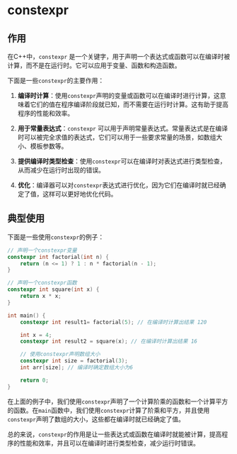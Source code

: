 # constexpr

## 作用

在C++中，`constexpr` 是一个关键字，用于声明一个表达式或函数可以在编译时被计算，而不是在运行时。它可以应用于变量、函数和构造函数。

下面是一些`constexpr`的主要作用：

1. **编译时计算**：使用`constexpr`声明的变量或函数可以在编译时进行计算，这意味着它们的值在程序编译阶段就已知，而不需要在运行时计算。这有助于提高程序的性能和效率。

2. **用于常量表达式**：`constexpr` 可以用于声明常量表达式。常量表达式是在编译时可以被完全求值的表达式，它们可以用于一些要求常量的场景，如数组大小、模板参数等。

3. **提供编译时类型检查**：使用`constexpr`可以在编译时对表达式进行类型检查，从而减少在运行时出现的错误。

4. **优化**：编译器可以对`constexpr`表达式进行优化，因为它们在编译时就已经确定了值，这样可以更好地优化代码。

## 典型使用

下面是一些使用`constexpr`的例子：

```cpp
// 声明一个constexpr变量
constexpr int factorial(int n) {
    return (n <= 1) ? 1 : n * factorial(n - 1);
}

// 声明一个constexpr函数
constexpr int square(int x) {
    return x * x;
}

int main() {
    constexpr int result1= factorial(5); // 在编译时计算出结果 120

    int x = 4;
    constexpr int result2 = square(x); // 在编译时计算出结果 16

    // 使用constexpr声明数组大小
    constexpr int size = factorial(3);
    int arr[size]; // 编译时确定数组大小为6

    return 0;
}
```

在上面的例子中，我们使用`constexpr`声明了一个计算阶乘的函数和一个计算平方的函数。在`main`函数中，我们使用`constexpr`计算了阶乘和平方，并且使用`constexpr`声明了数组的大小，这些都在编译时就已经确定了值。

总的来说，`constexpr`的作用是让一些表达式或函数在编译时就能被计算，提高程序的性能和效率，并且可以在编译时进行类型检查，减少运行时错误。
